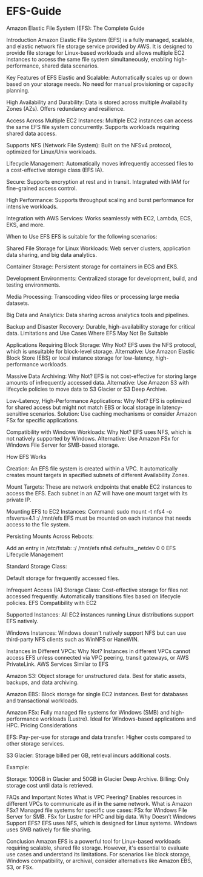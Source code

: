# EFS-Guide
Amazon Elastic File System (EFS): The Complete Guide

Introduction
Amazon Elastic File System (EFS) is a fully managed, scalable, and elastic network file storage service provided by AWS. It is designed to provide file storage for Linux-based workloads and allows multiple EC2 instances to access the same file system simultaneously, enabling high-performance, shared data scenarios.

Key Features of EFS
Elastic and Scalable:
Automatically scales up or down based on your storage needs.
No need for manual provisioning or capacity planning.


High Availability and Durability:
Data is stored across multiple Availability Zones (AZs).
Offers redundancy and resilience.


Access Across Multiple EC2 Instances:
Multiple EC2 instances can access the same EFS file system concurrently.
Supports workloads requiring shared data access.


Supports NFS (Network File System):
Built on the NFSv4 protocol, optimized for Linux/Unix workloads.


Lifecycle Management:
Automatically moves infrequently accessed files to a cost-effective storage class (EFS IA).


Secure:
Supports encryption at rest and in transit.
Integrated with IAM for fine-grained access control.


High Performance:
Supports throughput scaling and burst performance for intensive workloads.


Integration with AWS Services:
Works seamlessly with EC2, Lambda, ECS, EKS, and more.

When to Use EFS
EFS is suitable for the following scenarios:

Shared File Storage for Linux Workloads:
Web server clusters, application data sharing, and big data analytics.

Container Storage:
Persistent storage for containers in ECS and EKS.

Development Environments:
Centralized storage for development, build, and testing environments.

Media Processing:
Transcoding video files or processing large media datasets.

Big Data and Analytics:
Data sharing across analytics tools and pipelines.

Backup and Disaster Recovery:
Durable, high-availability storage for critical data.
Limitations and Use Cases Where EFS May Not Be Suitable

Applications Requiring Block Storage:
Why Not? EFS uses the NFS protocol, which is unsuitable for block-level storage.
Alternative: Use Amazon Elastic Block Store (EBS) or local instance storage for low-latency, high-performance workloads.

Massive Data Archiving:
Why Not? EFS is not cost-effective for storing large amounts of infrequently accessed data.
Alternative: Use Amazon S3 with lifecycle policies to move data to S3 Glacier or S3 Deep Archive.

Low-Latency, High-Performance Applications:
Why Not? EFS is optimized for shared access but might not match EBS or local storage in latency-sensitive scenarios.
Solution: Use caching mechanisms or consider Amazon FSx for specific applications.

Compatibility with Windows Workloads:
Why Not? EFS uses NFS, which is not natively supported by Windows.
Alternative: Use Amazon FSx for Windows File Server for SMB-based storage.

How EFS Works

Creation:
An EFS file system is created within a VPC.
It automatically creates mount targets in specified subnets of different Availability Zones.

Mount Targets:
These are network endpoints that enable EC2 instances to access the EFS.
Each subnet in an AZ will have one mount target with its private IP.

Mounting EFS to EC2 Instances:
Command:
sudo mount -t nfs4 -o nfsvers=4.1 <EFS-MOUNT-TARGET-IP>:/ /mnt/efs
EFS must be mounted on each instance that needs access to the file system.

Persisting Mounts Across Reboots:

Add an entry in /etc/fstab:
<EFS-MOUNT-TARGET-IP>:/ /mnt/efs nfs4 defaults,_netdev 0 0
EFS Lifecycle Management

Standard Storage Class:

Default storage for frequently accessed files.

Infrequent Access (IA) Storage Class:
Cost-effective storage for files not accessed frequently.
Automatically transitions files based on lifecycle policies.
EFS Compatibility with EC2

Supported Instances:
All EC2 instances running Linux distributions support EFS natively.

Windows Instances:
Windows doesn't natively support NFS but can use third-party NFS clients such as WinNFS or HaneWIN.

Instances in Different VPCs:
Why Not? Instances in different VPCs cannot access EFS unless connected via VPC peering, transit gateways, or AWS PrivateLink.
AWS Services Similar to EFS

Amazon S3:
Object storage for unstructured data.
Best for static assets, backups, and data archiving.

Amazon EBS:
Block storage for single EC2 instances.
Best for databases and transactional workloads.

Amazon FSx:
Fully managed file systems for Windows (SMB) and high-performance workloads (Lustre).
Ideal for Windows-based applications and HPC.
Pricing Considerations

EFS:
Pay-per-use for storage and data transfer.
Higher costs compared to other storage services.

S3 Glacier:
Storage billed per GB, retrieval incurs additional costs.

Example:

Storage: 100GB in Glacier and 50GB in Glacier Deep Archive.
Billing: Only storage cost until data is retrieved.

FAQs and Important Notes
What is VPC Peering?
Enables resources in different VPCs to communicate as if in the same network.
What is Amazon FSx?
Managed file systems for specific use cases:
FSx for Windows File Server for SMB.
FSx for Lustre for HPC and big data.
Why Doesn’t Windows Support EFS?
EFS uses NFS, which is designed for Linux systems.
Windows uses SMB natively for file sharing.

Conclusion
Amazon EFS is a powerful tool for Linux-based workloads requiring scalable, shared file storage. However, it's essential to evaluate use cases and understand its limitations. For scenarios like block storage, Windows compatibility, or archival, consider alternatives like Amazon EBS, S3, or FSx.

